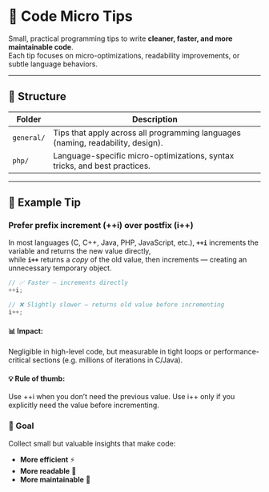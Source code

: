 # 🧠 Code Micro Tips

Small, practical programming tips to write **cleaner, faster, and more maintainable code**.  
Each tip focuses on micro-optimizations, readability improvements, or subtle language behaviors.

---

## 📂 Structure

| Folder | Description |
|--------|--------------|
| `general/` | Tips that apply across all programming languages (naming, readability, design). |
| `php/` | Language-specific micro-optimizations, syntax tricks, and best practices. |

---

## 🧩 Example Tip

### Prefer prefix increment (++i) over postfix (i++)
In most languages (C, C++, Java, PHP, JavaScript, etc.), **`++i`** increments the variable and returns the new value directly,  
while **`i++`** returns a *copy* of the old value, then increments — creating an unnecessary temporary object.

```c
// ✅ Faster — increments directly
++i;

// ❌ Slightly slower — returns old value before incrementing
i++;
```

#### 📊 Impact:
Negligible in high-level code, but measurable in tight loops or performance-critical sections (e.g. millions of iterations in C/Java).

#### 💡 Rule of thumb:
Use ++i when you don’t need the previous value.
Use i++ only if you explicitly need the value before incrementing.

### 🚀 Goal
Collect small but valuable insights that make code:
- **More efficient** ⚡
- **More readable** 📖
- **More maintainable** 🔧
